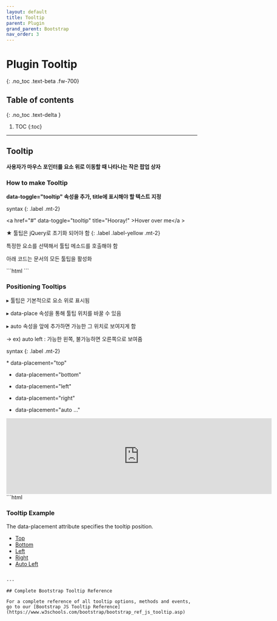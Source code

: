 ```yaml
---
layout: default
title: Tooltip
parent: Plugin
grand_parent: Bootstrap
nav_order: 3
---
```


# Plugin Tooltip
{: .no_toc .text-beta .fw-700}

## Table of contents
{: .no_toc .text-delta }

1. TOC
{:toc}

---

## Tooltip

**사용자가 마우스 포인터를 요소 위로 이동할 때 나타나는 작은 팝업 상자**

### How to make Tooltip

**data-toggle="tooltip" 속성을 추가, title에 표시해야 할 텍스트 지정**

syntax
{: .label .mt-2}
<div class="code-example" markdown="1"> 
&#60;a href="#" data-toggle="tooltip" title="Hooray!" &#62;Hover over me&#60;/a &#62;
</div>

★ 툴팁은 jQuery로 초기화 되어야 함
{: .label .label-yellow .mt-2}
<div class="code-example" markdown="1"> 
특정한 요소를 선택해서 툴팁 메소드를 호출해야 함

아래 코드는 문서의 모든 툴팁을 활성화
</div>
```html
<script>
$(document).ready(function(){
  $('[data-toggle="tooltip"]').tooltip();
});
</script>
```

### Positioning Tooltips

&#9656; 툴팁은 기본적으로 요소 위로 표시됨

&#9656; data-place 속성을 통해 툴팁 위치를 바꿀 수 있음

&#9656; auto 속성을 앞에 추가하면 가능한 그 위치로 보여지게 함

&#8594; ex) auto left : 가능한 왼쪽, 불가능하면 오른쪽으로 보여줌

syntax
{: .label .mt-2}
<div class="code-example" markdown="1">
* data-placement="top"

* data-placement="bottom"

* data-placement="left"

* data-placement="right"

* data-placement="auto ..."
</div>

<div class="code-example" markdown="1">
<iframe src="https://gekdev.github.io/docs/bootstrap/plugin/example/plg_tt_place.html" height="200" width="700" style="border:none;" title="example"></iframe>
</div>
```html
<div class="container">
  <h3>Tooltip Example</h3>
  <p>The data-placement attribute specifies the tooltip position.</p>
  <ul class="list-inline">
    <li><a href="#" data-toggle="tooltip" data-placement="top" title="Hooray!">Top</a></li>
    <li><a href="#" data-toggle="tooltip" data-placement="bottom" title="Hooray!">Bottom</a></li>
    <li><a href="#" data-toggle="tooltip" data-placement="left" title="Hooray!">Left</a></li>
    <li><a href="#" data-toggle="tooltip" data-placement="right" title="Hooray!">Right</a></li>
    <li><a href="#" data-toggle="tooltip" data-placement="auto left" title="Hooray!">Auto Left</a></li>
  </ul>
</div>

<script>
$(document).ready(function(){
  $('[data-toggle="tooltip"]').tooltip();   
});
</script>
```

---

## Complete Bootstrap Tooltip Reference

For a complete reference of all tooltip options, methods and events, go to our [Bootstrap JS Tooltip Reference](https://www.w3schools.com/bootstrap/bootstrap_ref_js_tooltip.asp)